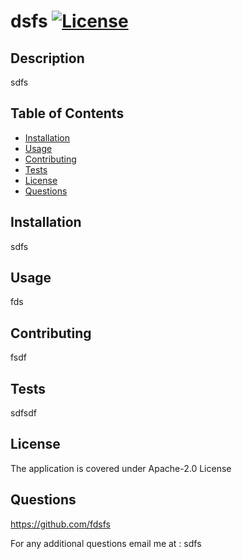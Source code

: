 # dsfs       [![License](https://img.shields.io/badge/License-Apache_2.0-blue.svg)](https://opensource.org/licenses/Apache-2.0)                   

## Description
sdfs
    
## Table of Contents
- [Installation](#installation)
- [Usage](#usage)
- [Contributing](#contributing)
- [Tests](#tests)
- [License](#license)
- [Questions](#questions)

## Installation 
sdfs

## Usage
fds

## Contributing
fsdf

## Tests
sdfsdf

## License
The application is covered under Apache-2.0 License

## Questions
https://github.com/fdsfs

For any additional questions email me at : sdfs

